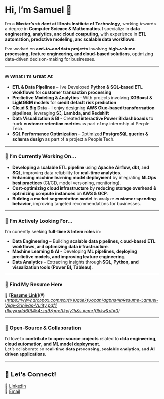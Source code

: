 # **Hi, I’m Samuel 👋**  

I’m a **Master’s student at Illinois Institute of Technology**, working towards a degree in **Computer Science & Mathematics**. I specialize in **data engineering, analytics, and cloud computing**, with experience in **ETL automation, predictive modeling, and scalable data workflows**.  

I’ve worked on **end-to-end data projects** involving **high-volume processing, feature engineering, and cloud-based solutions**, optimizing data-driven decision-making for businesses.  

---

### 🔥 **What I’m Great At**  
- **ETL & Data Pipelines** – I've Developed **Python & SQL-based ETL workflows** for **customer transaction processing**
- **Predictive Modeling & Analytics** – With projects involving **XGBoost & LightGBM models** for **credit default risk prediction**
- **Cloud & Big Data** – I enjoy designing **AWS Glue-based transformation pipelines**, leveraging **S3, Lambda, and Redshift**  
- **Data Visualization & BI** – Created **interactive Power BI dashboards** to track **customer retention metrics** as part of my internship at People Tech. 
- **SQL Performance Optimization** – Optimized **PostgreSQL queries & schema design** as part of a project a People Tech.  

---

### 🔭 **I’m Currently Working On...**  
- **Developing a scalable ETL pipeline** using **Apache Airflow, dbt, and SQL**, improving data reliability for **real-time analytics**.  
- **Enhancing machine learning model deployment** by integrating **MLOps best practices** (CI/CD, model versioning, monitoring).  
- **Cost-optimizing cloud infrastructure** by **reducing storage overhead & optimizing compute instances** on **AWS & GCP**.  
- **Building a market segmentation model** to analyze **customer spending behavior**, improving targeted recommendations for businesses.  

---

### 🚀 **I’m Actively Looking For...**  
I’m currently seeking **full-time & Intern roles** in:  
- **Data Engineering** – Building **scalable data pipelines, cloud-based ETL workflows, and optimizing data infrastructure**.  
- **Machine Learning & AI** – Developing **ML pipelines, deploying predictive models, and improving feature engineering**.  
- **Data Analytics** – Extracting insights through **SQL, Python, and visualization tools (Power BI, Tableau)**.   

---

### 📄 **Find My Resume Here**  
📂 **[[Resume Link](https://www.dropbox.com/scl/fi/10q6e7f0ocdn7agbns4lr/Resume-Samuel-Vijay-Srinivas-Vurity.pdf?rlkey=qdd60t454zzq97gqx7tkyly1h&st=cmrf05kw&dl=0)](#)** *(https://www.dropbox.com/scl/fi/10q6e7f0ocdn7agbns4lr/Resume-Samuel-Vijay-Srinivas-Vurity.pdf?rlkey=qdd60t454zzq97gqx7tkyly1h&st=cmrf05kw&dl=0)*  

---

### 🤝 **Open-Source & Collaboration**  
I’d love to **contribute to open-source projects** related to **data engineering, cloud automation, and ML model deployment**.  
Let’s collaborate on **real-time data processing, scalable analytics, and AI-driven applications**.  

---

## 📩 **Let’s Connect!**  
🔗 [LinkedIn](https://www.linkedin.com/in/samuelvurity/)  
📧 [Email](mailto:svurity@hawk.iit.edu)  
